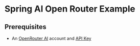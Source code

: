 # Spring AI Open Router Example

## Prerequisites

* An [OpenRouter AI](https://openrouter.ai/) account and [API Key](https://openrouter.ai/settings/keys)
